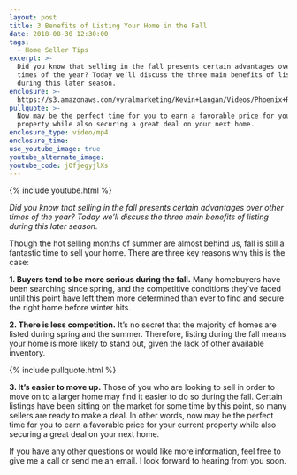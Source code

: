 ```yaml
---
layout: post
title: 3 Benefits of Listing Your Home in the Fall
date: 2018-08-30 12:30:00
tags:
  - Home Seller Tips
excerpt: >-
  Did you know that selling in the fall presents certain advantages over other
  times of the year? Today we’ll discuss the three main benefits of listing
  during this later season.
enclosure: >-
  https://s3.amazonaws.com/vyralmarketing/Kevin+Langan/Videos/Phoenix+Real+Estate+Agent+-+Reasons+to+Sell+in+the+Fall.mp4
pullquote: >-
  Now may be the perfect time for you to earn a favorable price for your current
  property while also securing a great deal on your next home.
enclosure_type: video/mp4
enclosure_time:
use_youtube_image: true
youtube_alternate_image:
youtube_code: jOfjegyjlXs
---
```


{% include youtube.html %}

*Did you know that selling in the fall presents certain advantages over other times of the year? Today we’ll discuss the three main benefits of listing during this later season.*

Though the hot selling months of summer are almost behind us, fall is still a fantastic time to sell your home. There are three key reasons why this is the case:&nbsp;

**1. Buyers tend to be more serious during the fall.** Many homebuyers have been searching since spring, and the competitive conditions they’ve faced until this point have left them more determined than ever to find and secure the right home before winter hits.&nbsp;

**2. There is less competition.** It’s no secret that the majority of homes are listed during spring and the summer. Therefore, listing during the fall means your home is more likely to stand out, given the lack of other available inventory.&nbsp;

{% include pullquote.html %}

**3. It’s easier to move up.** Those of you who are looking to sell in order to move on to a larger home may find it easier to do so during the fall. Certain listings have been sitting on the market for some time by this point, so many sellers are ready to make a deal. In other words, now may be the perfect time for you to earn a favorable price for your current property while also securing a great deal on your next home.&nbsp;

If you have any other questions or would like more information, feel free to give me a call or send me an email. I look forward to hearing from you soon.